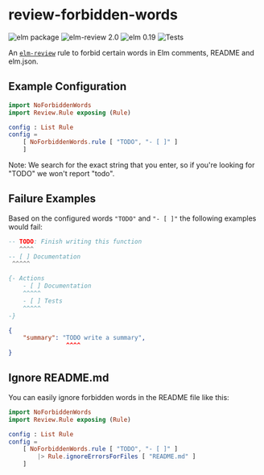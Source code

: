 # review-forbidden-words

![elm package](https://img.shields.io/elm-package/v/sparksp/elm-review-forbidden-words)
![elm-review 2.0](https://img.shields.io/badge/elm--review-2.0-%231293D8)
![elm 0.19](https://img.shields.io/badge/elm-0.19-%231293D8)
![Tests](https://github.com/sparksp/elm-review-forbidden-words/workflows/Tests/badge.svg)

An [`elm-review`](https://package.elm-lang.org/packages/jfmengels/elm-review/latest/) rule to forbid certain words in Elm comments, README and elm.json.

## Example Configuration

```elm
import NoForbiddenWords
import Review.Rule exposing (Rule)

config : List Rule
config =
    [ NoForbiddenWords.rule [ "TODO", "- [ ]" ]
    ]
```

Note: We search for the exact string that you enter, so if you're looking for "TODO" we won't report "todo".

## Failure Examples

Based on the configured words `"TODO"` and `"- [ ]"` the following examples would fail:

```elm
-- TODO: Finish writing this function
   ^^^^
-- [ ] Documentation
 ^^^^^
```

```elm
{- Actions
    - [ ] Documentation
    ^^^^^
    - [ ] Tests
    ^^^^^
-}
```

```json
{
    "summary": "TODO write a summary",
                ^^^^
}
```

## Ignore README.md

You can easily ignore forbidden words in the README file like this:

```elm
import NoForbiddenWords
import Review.Rule exposing (Rule)

config : List Rule
config =
    [ NoForbiddenWords.rule [ "TODO", "- [ ]" ]
        |> Rule.ignoreErrorsForFiles [ "README.md" ]
    ]
```